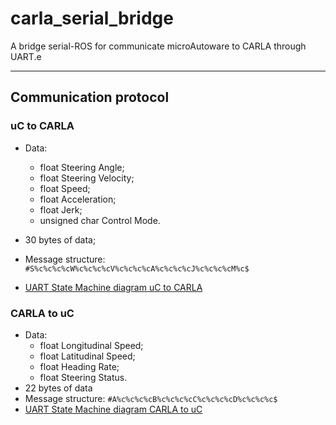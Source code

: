 # carla_serial_bridge

A bridge serial-ROS for communicate microAutoware to CARLA through UART.e

---

## Communication protocol

### uC to CARLA

- Data:
  - float Steering Angle;
  - float Steering Velocity;
  - float Speed;
  - float Acceleration;
  - float Jerk;
  - unsigned char Control Mode.

- 30 bytes of data;

- Message structure: `#S%c%c%c%cW%c%c%c%cV%c%c%c%cA%c%c%c%cJ%c%c%c%cM%c$`

- [UART State Machine diagram uC to CARLA](docs/UART%20State%20Machine%20uC%20to%20CARLA.pdf)

### CARLA to uC

- Data:
  - float Longitudinal Speed;
  - float Latitudinal Speed;
  - float Heading Rate;
  - float Steering Status.
- 22 bytes of data
- Message structure: `#A%c%c%c%cB%c%c%c%cC%c%c%c%cD%c%c%c%c$`
- [UART State Machine diagram CARLA to uC](docs/UART%20State%20Machine%20CARLA%20to%20uC.pdf)

